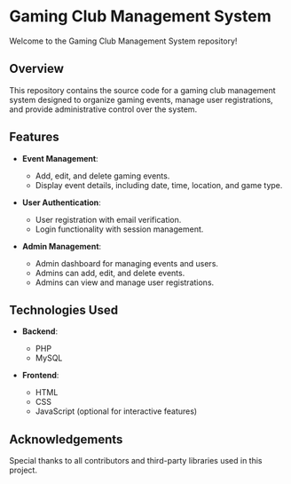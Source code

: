 # Gaming Club Management System

Welcome to the Gaming Club Management System repository!

## Overview

This repository contains the source code for a gaming club management system designed to organize gaming events, manage user registrations, and provide administrative control over the system.

## Features

- **Event Management**: 
  - Add, edit, and delete gaming events.
  - Display event details, including date, time, location, and game type.

- **User Authentication**:
  - User registration with email verification.
  - Login functionality with session management.

- **Admin Management**:
  - Admin dashboard for managing events and users.
  - Admins can add, edit, and delete events.
  - Admins can view and manage user registrations.

## Technologies Used

- **Backend**:
  - PHP
  - MySQL
  
- **Frontend**:
  - HTML
  - CSS
  - JavaScript (optional for interactive features)

## Acknowledgements

Special thanks to all contributors and third-party libraries used in this project.


